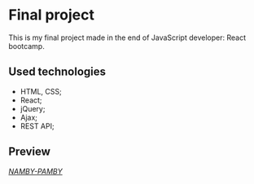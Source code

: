 
# Final project

This is my final project made in the end of JavaScript developer: React bootcamp.

## Used technologies

- HTML, CSS;
- React;
- jQuery; 
- Ajax;
- REST API;

## Preview

[*NAMBY-PAMBY*](https://marizawi.github.io/)

<!-- Links -->
[website]: https://marizawi.github.io/

